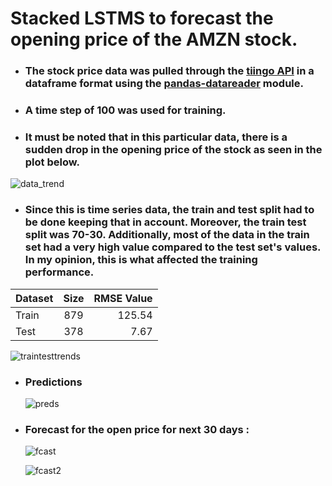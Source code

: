 # Stacked LSTMS to forecast the opening price of the AMZN stock.
  

* ### The stock price data was pulled through the [tiingo API](https://www.tiingo.com/) in a dataframe format using the [pandas-datareader](https://pandas-datareader.readthedocs.io/en/latest/) module.
* ### A time step of 100 was used for training.

* ### It must be noted that in this particular data, there is a sudden drop in the opening price of the stock as seen in the plot below.
![data_trend](https://github.com/user-attachments/assets/aea45266-4d8b-4eca-a37a-5a4915867219)

* ### Since this is time series data, the train and test split had to be done keeping that in account. Moreover, the train test split was 70-30. Additionally, most of the data in the train set had a very high value compared to the test set's values. In my opinion, this is what affected the training performance.
  

| Dataset     | Size          | RMSE Value  |
| ------------- |:-------------:| -----:|
| Train     | 879 | 125.54 |
| Test      | 378     |  7.67 |


![traintesttrends](https://github.com/user-attachments/assets/ae2d3c2f-5b16-4559-89fd-d3c7f1435b41)

* ### Predictions
  ![preds](https://github.com/user-attachments/assets/c32f2596-bcb0-442e-aed2-a52bcca8791d)

* ### Forecast for the open price for next 30 days :
  ![fcast](https://github.com/user-attachments/assets/e9817412-0e87-41fe-ac70-1f8223476ba0)

  ![fcast2](https://github.com/user-attachments/assets/0b6ea473-819c-4600-b000-47cadcca85f9)







